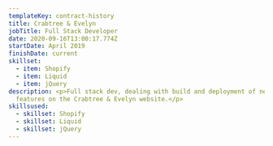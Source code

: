 ```yaml
---
templateKey: contract-history
title: Crabtree & Evelyn
jobTitle: Full Stack Developer
date: 2020-09-16T13:00:17.774Z
startDate: April 2019
finishDate: current
skillset:
  - item: Shopify
  - item: Liquid
  - item: jQuery
description: <p>Full stack dev, dealing with build and deployment of new
  features on the Crabtree & Evelyn website.</p>
skillsused:
  - skillset: Shopify
  - skillset: Liquid
  - skillset: jQuery
---
```

